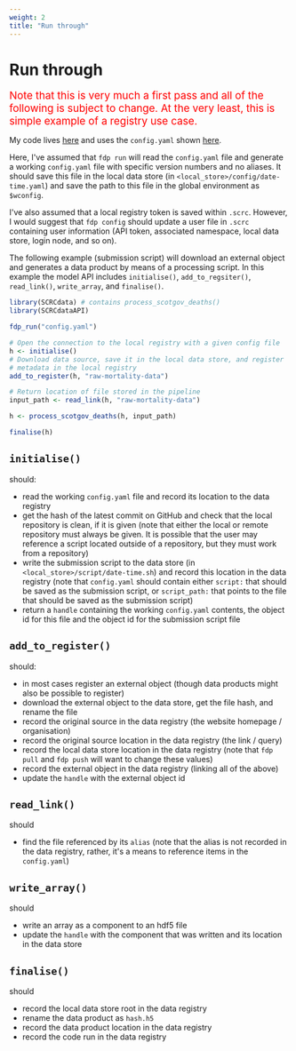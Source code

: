 ```yaml
---
weight: 2
title: "Run through"
---
```


# Run through

<span style="font-size:14pt; color:red">Note that this is very much a first pass and all of the following is subject to change. At the very least, this is simple example of a registry use case.</span>

My code lives [here](https://github.com/ScottishCovidResponse/SCRCdataAPI/tree/implement_yaml) and uses the `config.yaml` shown [here](https://scottishcovidresponse.github.io/docs/data_pipeline/interface/#example-register-a-new-external-object-and-write-a-data-product-component).

Here, I've assumed that `fdp run` will read the `config.yaml` file and generate a working `config.yaml` file with specific version numbers and no aliases. It should save this file in the local data store (in `<local_store>/config/date-time.yaml`) and save the path to this file in the global environment as `$wconfig`.

I've also assumed that a local registry token is saved within `.scrc`. However, I would suggest that `fdp config` should update a user file in `.scrc` containing user information (API token, associated namespace, local data store, login node, and so on).

The following example (submission script) will download an external object and generates a data product by means of a processing script. In this example the model API includes `initialise()`, `add_to_regsiter()`, `read_link()`, `write_array`, and `finalise()`.

```R
library(SCRCdata) # contains process_scotgov_deaths()
library(SCRCdataAPI)

fdp_run("config.yaml")

# Open the connection to the local registry with a given config file
h <- initialise()
# Download data source, save it in the local data store, and register
# metadata in the local registry
add_to_register(h, "raw-mortality-data")

# Return location of file stored in the pipeline
input_path <- read_link(h, "raw-mortality-data")

h <- process_scotgov_deaths(h, input_path)

finalise(h)
```

## `initialise()`

should:
- read the working `config.yaml` file and record its location to the data registry
- get the hash of the latest commit on GitHub and check that the local repository is clean, if it is given (note that either the local or remote repository must always be given. It is possible that the user may reference a script located outside of a repository, but they must work from a repository)
- write the submission script to the data store (in `<local_store>/script/date-time.sh`) and record this location in the data registry (note that `config.yaml` should contain either `script:` that should be saved as the submission script, or `script_path:` that points to the file that should be saved as the submission script)
- return a `handle` containing the working `config.yaml` contents, the object id for this file and the object id for the submission script file

## `add_to_register()` 

should:
- in most cases register an external object (though data products might also be possible to register)
- download the external object to the data store, get the file hash, and rename the file
- record the original source in the data registry (the website homepage / organisation)
- record the original source location in the data registry (the link / query)
- record the local data store location in the data registry (note that `fdp pull` and `fdp push` will want to change these values)
- record the external object in the data registry (linking all of the above)
- update the `handle` with the external object id

## `read_link()` 

should
- find the file referenced by its `alias` (note that the alias is not recorded in the data registry, rather, it's a means to reference items in the `config.yaml`)

## `write_array()` 

should
- write an array as a component to an hdf5 file
- update the `handle` with the component that was written and its location in the data store

## `finalise()` 

should
- record the local data store root in the data registry
- rename the data product as `hash.h5`
- record the data product location in the data registry
- record the code run in the data registry